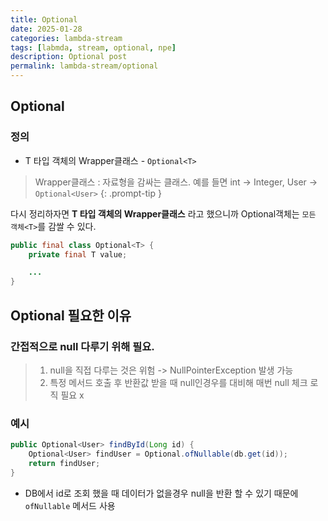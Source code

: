 ```yaml
---
title: Optional
date: 2025-01-28
categories: lambda-stream
tags: [labmda, stream, optional, npe]
description: Optional post
permalink: lambda-stream/optional
---
```


## Optional
### 정의
* T 타입 객체의 Wrapper클래스 - `Optional<T>`

> Wrapper클래스 : 자료형을 감싸는 클래스. 예를 들면 int -> Integer, User -> `Optional<User>`
{: .prompt-tip }

다시 정리하자면 __T 타입 객체의 Wrapper클래스__ 라고 했으니까 Optional객체는 `모든 객체<T>`를 감쌀 수 있다.

``` java
public final class Optional<T> {
    private final T value;

    ...
}
```

## Optional 필요한 이유
### 간접적으로 null 다루기 위해 필요.
> 1. null을 직접 다루는 것은 위험 -> NullPointerException 발생 가능
> 2. 특정 메서드 호출 후 반환값 받을 때 null인경우를 대비해 매번 null 체크 로직 필요 x

### 예시
``` java
public Optional<User> findById(Long id) {
    Optional<User> findUser = Optional.ofNullable(db.get(id));
    return findUser;
}
```
* DB에서 id로 조회 했을 때 데이터가 없을경우 null을 반환 할 수 있기 때문에 `ofNullable` 메서드 사용